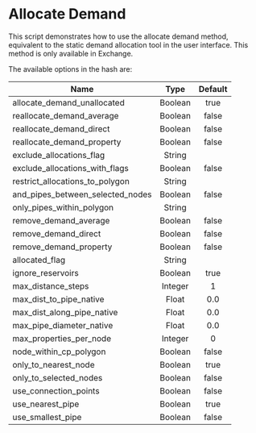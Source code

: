 # Allocate Demand

This script demonstrates how to use the allocate demand method, equivalent to the static demand allocation tool in the user interface. This method is only available in Exchange.

The available options in the hash are:

| **Name**                         | **Type** | **Default** |
| -------------------------------- | :------: | :---------: |
| allocate_demand_unallocated      | Boolean  |    true     |
| reallocate_demand_average        | Boolean  |    false    |
| reallocate_demand_direct         | Boolean  |    false    |
| reallocate_demand_property       | Boolean  |    false    |
| exclude_allocations_flag         |  String  |             |
| exclude_allocations_with_flags   | Boolean  |    false    |
| restrict_allocations_to_polygon  |  String  |             |
| and_pipes_between_selected_nodes | Boolean  |    false    |
| only_pipes_within_polygon        |  String  |             |
| remove_demand_average            | Boolean  |    false    |
| remove_demand_direct             | Boolean  |    false    |
| remove_demand_property           | Boolean  |    false    |
| allocated_flag                   |  String  |             |
| ignore_reservoirs                | Boolean  |    true     |
| max_distance_steps               | Integer  |      1      |
| max_dist_to_pipe_native          |  Float   |     0.0     |
| max_dist_along_pipe_native       |  Float   |     0.0     |
| max_pipe_diameter_native         |  Float   |     0.0     |
| max_properties_per_node          | Integer  |      0      |
| node_within_cp_polygon           | Boolean  |    false    |
| only_to_nearest_node             | Boolean  |    true     |
| only_to_selected_nodes           | Boolean  |    false    |
| use_connection_points            | Boolean  |    false    |
| use_nearest_pipe                 | Boolean  |    true     |
| use_smallest_pipe                | Boolean  |    false    |
